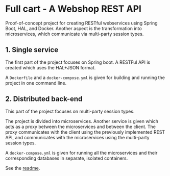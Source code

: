 # Full cart - A Webshop REST API

Proof-of-concept project for creating RESTful webservices using Spring Boot, HAL, and Docker. Another aspect is the transformation into microservices, which communicate via multi-party session types.

## 1. Single service

The first part of the project focuses on Spring boot. A RESTFul API is created which uses the HAL+JSON format.

A `Dockerfile` and a `docker-compose.yml` is given for building and running the project in one command line.

## 2. Distributed back-end

This part of the project focuses on multi-party session types. 

The project is divided into microservices. Another service is given which acts as a proxy between the microservices and between the client. The proxy communicates with the client using the previously implemented REST API, and communicates with the microservices using the multi-party session types. 

A `docker-compose.yml` is given for running all the microservices and their corresponding databases in separate, isolated containers.

See the [readme](webshop-distributed/README.md).
